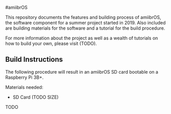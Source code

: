 #amiibrOS

This repository documents the features and building process of amiibrOS, the
software component for a summer project started in 2019. Also included are
building materials for the software and a tutorial for the build procedure.

For more information about the project as well as a wealth of tutorials on how
to build your own, please visit (TODO).

## Build Instructions
The following procedure will result in an amiibrOS SD card bootable on a
Raspberry Pi 3B+.

Materials needed:
* SD Card (TODO SIZE)

TODO
